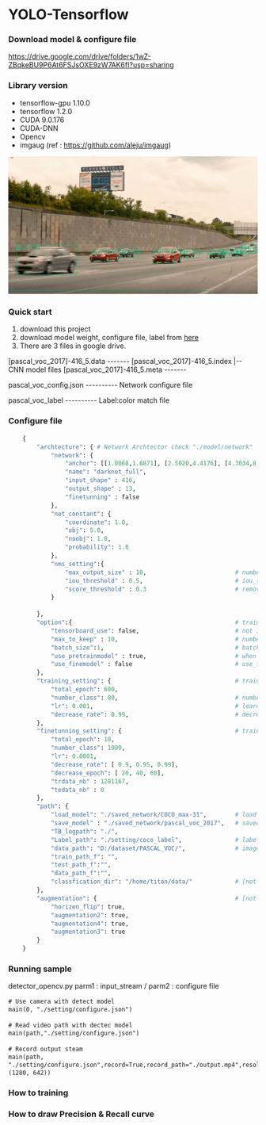 # YOLO-Tensorflow

### Download model & configure file 

https://drive.google.com/drive/folders/1wZ-ZBqkeBU9P6At6FSJsOXE9zW7AK6fI?usp=sharing


### Library version

+ tensorflow-gpu 1.10.0
+ tensorflow 1.2.0
+ CUDA 9.0.176
+ CUDA-DNN 
+ Opencv
+ imgaug (ref : https://github.com/aleju/imgaug)


![Alt text](./Readme_Image/figure_01.JPG)

### Quick start

1. download this project
2. download model weight, configure file, label from [here](https://drive.google.com/drive/folders/1wZ-ZBqkeBU9P6At6FSJsOXE9zW7AK6fI?usp=sharing)
3. There are 3 files in google drive. 

[pascal_voc_2017]-416_5.data     -------
[pascal_voc_2017]-416_5.index           |-- CNN model files
[pascal_voc_2017]-416_5.meta     -------

pascal_voc_config.json           ---------- Network configure file

pascal_voc_label                 ---------- Label:color match file

### Configure file

```python
    {
        "archtecture": { # Network Archtector check "./model/network"
            "network": {
                "anchor": [[1.0068,1.6871], [2.5020,4.4176], [4.3034,8.7792], [7.8379,5.2096], [10.0773,10.7282]],
                "name": "darknet_full",
                "input_shape" : 416,
                "output_shape" : 13,
                "finetunning" : false
            },
            "net_constant": {
                "coordinate": 1.0,
                "obj": 5.0,
                "noobj": 1.0,
                "probability": 1.0
            },
            "nms_setting":{
                "max_output_size" : 10,                         # number of maximum draw boxs 
                "iou_threshold" : 0.5,                          # iou_threshold
                "score_threshold" : 0.3                         # remove box under score
            }
    
        },
        "option":{                                              # training option
            "tensorboard_use": false,                           # not implemented
            "max_to_keep" : 10,                                 # number of maximum model when you save it
            "batch_size":1,                                     # batch_size wheb you run dectector opencv set batch_size = 1 
            "use_pretrainmodel" : true,                         # when you use pretraining model, set true
            "use_finemodel" : false                             # use_finetunning model [not implemented]
        },
        "training_setting": {                                   # training detection model setting [not implemented]
            "total_epoch": 600,
            "number_class": 80,                                 # number of class
            "lr": 0.001,                                        # learning_rate
            "decrease_rate": 0.99,                              # decrease_rate of learning rate per epoch
        },
        "finetunning_setting": {                                # training classification model setting
            "total_epoch": 10,                                  
            "number_class": 1000,
            "lr": 0.0001,
            "decrease_rate": [ 0.9, 0.95, 0.99],
            "decrease_epoch": [ 20, 40, 60],
            "trdata_nb" : 1281167,
            "tedata_nb" : 0
        },
        "path": {
            "load_model": "./saved_network/COCO_max-31",        # load model location
            "save_model" : "./saved_network/pascal_voc_2017",   # saved model location 
            "TB_logpath": "./",
            "Label_path": "./setting/coco_label",               # label file location
            "data_path": "D:/dataset/PASCAL_VOC/",              # image datas location
            "train_path_f": "",
            "test_path_f":"",
            "data_path_f":"",
            "classfication_dir": "/home/titan/data/"            # [not implemented]
        },
        "augmentation": {                                       # [not implemented]
            "horizen_flip": true,
            "augmentation2": true,
            "augmentation4": true,
            "augmentation3": true
        }
    }
```

### Running sample
detector_opencv.py
parm1 : input_stream  / parm2 : configure file
    
    # Use camera with detect model
    main(0, "./setting/configure.json")
    
    # Read video path with dectec model
    main(path,"./setting/configure.json")
    
    # Record output steam
    main(path, "./setting/configure.json",record=True,record_path="./output.mp4",resolution=(1280, 642))




### How to training




### How to draw Precision & Recall curve
